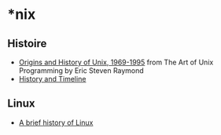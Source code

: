 # *nix

## Histoire

* [Origins and History of Unix, 1969-1995](http://www.catb.org/esr/writings/taoup/html/ch02s01.html) from The Art of Unix Programming by Eric Steven Raymond
* [History and Timeline](https://unix.org/what_is_unix/history_timeline.html)

## Linux

* [A brief history of Linux](https://dev.to/rupendra/a-brief-history-of-linux-3lcm)
